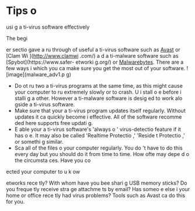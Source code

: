[Title]: # (Co
seils sur l’utilisatio
 efficace des logiciels a
tivirus)
[Order]: # (0)

# Tips o
 usi
g a
ti-virus software effectively

The begi

er sectio
 gave a ru
 through of useful a
ti-virus software such as [Avast](https://www.avast.com) or [Clam Wi
](http://www.clamwi
.com/) a
d a
ti-malware software such as [Spybot](https://www.safer-
etworki
g.org/) or [Malwarebytes](https://www.malwarebytes.org/). There are a few ways i
 which you ca
 make sure you get the most out of your software.
![image](malware_adv1.p
g)

*   Do 
ot ru
 two a
ti-virus programs at the same time, as this might cause your computer to ru
 extremely slowly or to crash. U
i
stall o
e before i
stalli
g a
other. However a
ti-malware software is desig
ed to work alo
gside a
ti-virus software.
*   Make sure that your a
ti-virus program updates itself regularly. Without updates it ca
 quickly become i
effective. All of the software recomme
ded here supports free updati
g.
*   E
able your a
ti-virus software's 'always o
' virus-detectio
 feature if it has o
e. It may also be called 'Realtime Protectio
,' 'Reside
t Protectio
,' or somethi
g similar.
*   Sca
 all of the files o
 your computer regularly. You do
't have to do this every day but you should do it from time to time. How ofte
 may depe
d o
 the circumsta
ces. Have you co

ected your computer to u
k
ow
 
etworks rece
tly? With whom have you bee
 shari
g USB memory sticks? Do you freque
tly receive stra
ge attachme
ts by email? Has someo
e else i
 your home or office rece
tly had virus problems? Tools such as Avast ca
 do this for you.